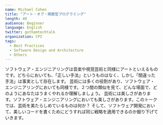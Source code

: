 ```yaml
---
name: Michael Cohen
title: "アート・オブ・関数型プログラミング"
length: 40
audience: Beginner
language: English
twitter: gothamtechtalk
organization: CPI
tags:
  - Best Practices
  - Software Design and Architecture
  - Others
---
```

ソフトウェア・エンジニアリングは音楽や視覚芸術と同様にアートといえるものです。どちらにおいても、「正しい手法」というものはなく、しかし「間違った手法」は事実として存在します。
芸術には多くの役割があり、ソフトウェア・エンジニアリングにおいても同様です。２つ間の類似を見て、どんな場面で、どのようにあなたはうまくやれるか理解しましょう。
芸術には美しさがあります。ソフトウェア・エンジニアリングにおいても美しさがあります。このトークでは、芸術を美たらしめているものは何か？ そして、ソフトウェア開発において、美しいコードを書くためにどうすれば同じ戦略を適用できるのか掘り下げていきます。
